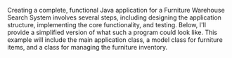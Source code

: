 Creating a complete, functional Java application for a Furniture Warehouse Search System involves several steps, including designing the application structure, implementing the core functionality, and testing. Below, I'll provide a simplified version of what such a program could look like. This example will include the main application class, a model class for furniture items, and a class for managing the furniture inventory.
